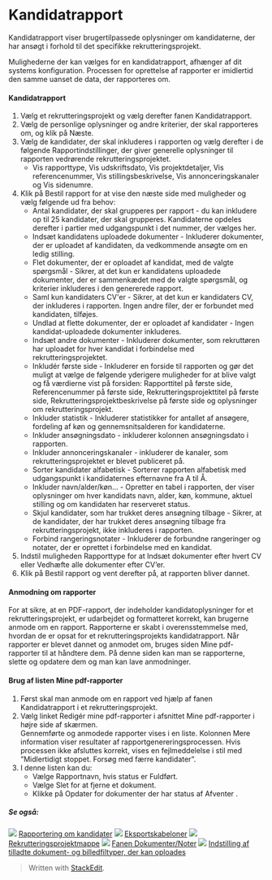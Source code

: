 # Kandidatrapport

Kandidatrapport viser brugertilpassede oplysninger om kandidaterne, der har ansøgt i forhold til det specifikke rekrutteringsprojekt.

Mulighederne der kan vælges for en kandidatrapport, afhænger af dit systems konfiguration. Processen for oprettelse af rapporter er imidlertid den samme uanset de data, der rapporteres om.

#### Kandidatrapport

1.  Vælg et rekrutteringsprojekt og vælg derefter fanen  Kandidatrapport.
2.  Vælg de personlige oplysninger og andre kriterier, der skal rapporteres om, og klik på  Næste.
3.  Vælg de kandidater, der skal inkluderes i rapporten og vælg derefter i de følgende  Rapportindstillinger, der giver generelle oplysninger til rapporten vedrørende rekrutteringsprojektet.
    -   Vis rapporttype,  Vis udskriftsdato,  Vis projektdetaljer,  Vis referencenummer,  Vis stillingsbeskrivelse,  Vis annonceringskanaler  og  Vis sidenumre.
4.  Klik på  Bestil rapport  for at vise den næste side med muligheder og vælg følgende ud fra behov:
    -   Antal kandidater, der skal grupperes per rapport  - du kan inkludere op til 25 kandidater, der skal grupperes. Kandidaterne opdeles derefter i partier med udgangspunkt i det nummer, der vælges her.
    -   Indsæt kandidatens uploadede dokumenter  - Inkluderer dokumenter, der er uploadet af kandidaten, da vedkommende ansøgte om en ledig stilling.
    -   Flet dokumenter, der er oploadet af kandidat, med de valgte spørgsmål  - Sikrer, at det kun er kandidatens uploadede dokumenter, der er sammenkædet med de valgte spørgsmål, og kriterier inkluderes i den genererede rapport.
    -   Saml kun kandidaters CV'er  - Sikrer, at det kun er kandidaters CV, der inkluderes i rapporten. Ingen andre filer, der er forbundet med kandidaten, tilføjes.
    -   Undlad at flette dokumenter, der er oploadet af kandidater  - Ingen kandidat-uploadede dokumenter inkluderes.
    -   Indsæt andre dokumenter  - Inkluderer dokumenter, som rekruttøren har uploadet for hver kandidat i forbindelse med rekrutteringsprojektet.
    -   Inkludér første side  - Inkluderer en forside til rapporten og gør det muligt at vælge de følgende yderigere muligheder for at blive valgt og få værdierne vist på forsiden:  Rapporttitel på første side,  Referencenummer på første side,  Rekrutteringsprojekttitel på første side,  Rekrutteringsprojektbeskrivelse på første side  og  oplysninger om rekrutteringsprojekt.
    -   Inkluder statistik  - Inkluderer statistikker for antallet af ansøgere, fordeling af køn og gennemsnitsalderen for kandidaterne.
    -   Inkluder ansøgningsdato  - inkluderer kolonnen ansøgningsdato i rapporten.
    -   Inkluder annonceringskanaler  - inkluderer de kanaler, som rekrutteringsprojektet er blevet publiceret på.
    -   Sorter kandidater alfabetisk  - Sorterer rapporten alfabetisk med udgangspunkt i kandidaternes efternavne fra A til Å.
    -   Inkluder navn/alder/køn...  - Opretter en tabel i rapporten, der viser oplysninger om hver kandidats navn, alder, køn, kommune, aktuel stilling og om kandidaten har reserveret status.
    -   Skjul kandidater, som har trukket deres ansøgning tilbage  - Sikrer, at de kandidater, der har trukket deres ansøgning tilbage fra rekrutteringsprojekt, ikke inkluderes i rapporten.
    -   Forbind rangeringsnotater  - Inkluderer de forbundne rangeringer og notater, der er oprettet i forbindelse med en kandidat.
5.  Indstil muligheden  Rapporttype  for at  Indsæt dokumenter efter hvert CV eller  Vedhæfte alle dokumenter efter CV’er.
6.  Klik på  Bestil rapport  og vent derefter på, at rapporten bliver dannet.

#### Anmodning om rapporter

For at sikre, at en PDF-rapport, der indeholder kandidatoplysninger for et rekrutteringsprojekt, er udarbejdet og formatteret korrekt, kan brugerne anmode om en rapport. Rapporterne er skabt i overensstemmelse med, hvordan de er opsat for et rekrutteringsprojekts kandidatrapport. Når rapporter er blevet dannet og anmodet om, bruges siden  Mine pdf-rapporter  til at håndtere dem. På denne siden kan man se rapporterne, slette og opdatere dem og man kan lave anmodninger.

#### Brug af listen Mine pdf-rapporter

1.  Først skal man anmode om en rapport ved hjælp af fanen  Kandidatrapport  i et rekrutteringsprojekt.
2.  Vælg linket  Redigér mine pdf-rapporter  i afsnittet  Mine pdf-rapporter  i højre side af skærmen.  
    Gennemførte og anmodede rapporter vises i en liste. Kolonnen Mere information viser resultater af rapportgenereringsprocessen. Hvis processen ikke afsluttes korrekt, vises en fejlmeddelelse i stil med ”Midlertidigt stoppet. Forsøg med færre kandidater”.
3.  I denne listen kan du:
    -   Vælge  Rapportnavn, hvis status er  Fuldført.
    -   Vælge  Slet  for at fjerne et dokument.
    -   Klikke på  Opdater  for dokumenter der har status af  Afventer  .

##### Se også:

![](../Resources/Images/icon-document-link.png)  [Rapportering om kandidater](reporting_on_candidates.htm)
![](../Resources/Images/icon-document-link.png)  [Eksportskabeloner](export_templates.htm)
![](../Resources/Images/icon-document-link.png)  [Rekrutteringsprojektmappe](vacancy_folder.htm)
![](../Resources/Images/icon-document-link.png)  [Fanen Dokumenter/Noter](documents_notes_tab.htm)
![](../Resources/Images/icon-document-link.png)  [Indstilling af tilladte dokument- og billedfiltyper, der kan oploades](setting_allowable_uploadable_document_and_image_file_types.htm)


> Written with [StackEdit](https://stackedit.io/).
<!--stackedit_data:
eyJoaXN0b3J5IjpbMTA1NTQ5ODkxM119
-->